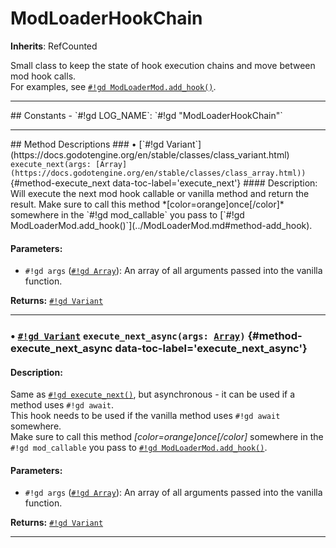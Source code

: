 # ModLoaderHookChain
**Inherits**: RefCounted


Small class to keep the state of hook execution chains and move between mod hook calls.  
For examples, see [`#!gd ModLoaderMod.add_hook()`](../ModLoaderMod.md#method-add_hook).
<hr style="border-width: thick">
## Constants
- `#!gd LOG_NAME`: `#!gd "ModLoaderHookChain"`
<hr style="border-width: thick">
## Method Descriptions
### • [`#!gd Variant`](https://docs.godotengine.org/en/stable/classes/class_variant.html) <code class="highlight">execute_next(args: [Array](https://docs.godotengine.org/en/stable/classes/class_array.html))</code> {#method-execute_next data-toc-label='execute_next'}
#### Description:
Will execute the next mod hook callable or vanilla method and return the result.  
Make sure to call this method *[color=orange]once[/color]* somewhere in the `#!gd mod_callable` you pass to [`#!gd ModLoaderMod.add_hook()`](../ModLoaderMod.md#method-add_hook).   
  
#### Parameters:
  
- `#!gd args` ([`#!gd Array`](https://docs.godotengine.org/en/stable/classes/class_array.html)): An array of all arguments passed into the vanilla function.   
  
**Returns:**
 [`#!gd Variant`](https://docs.godotengine.org/en/stable/classes/class_variant.html)  
  

***
### • [`#!gd Variant`](https://docs.godotengine.org/en/stable/classes/class_variant.html) <code class="highlight">execute_next_async(args: [Array](https://docs.godotengine.org/en/stable/classes/class_array.html))</code> {#method-execute_next_async data-toc-label='execute_next_async'}
#### Description:
Same as [`#!gd execute_next()`](#method-execute_next), but asynchronous - it can be used if a method uses `#!gd await`.   
This hook needs to be used if the vanilla method uses `#!gd await` somewhere.   
Make sure to call this method *[color=orange]once[/color]* somewhere in the `#!gd mod_callable` you pass to [`#!gd ModLoaderMod.add_hook()`](../ModLoaderMod.md#method-add_hook).   
  
#### Parameters:
  
- `#!gd args` ([`#!gd Array`](https://docs.godotengine.org/en/stable/classes/class_array.html)): An array of all arguments passed into the vanilla function.   
  
**Returns:**
 [`#!gd Variant`](https://docs.godotengine.org/en/stable/classes/class_variant.html)  
  

***

